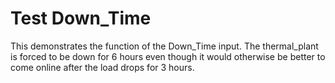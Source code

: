# Test Down_Time

This demonstrates the function of the Down_Time input.
The thermal_plant is forced to be down for 6 hours even though it would otherwise be better to come online after the load drops for 3 hours.

